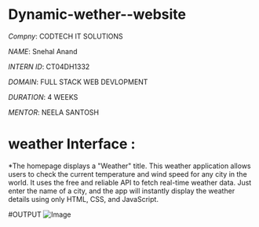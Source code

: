 # Dynamic-wether--website

 *Compny*: CODTECH IT SOLUTIONS
 
 *NAME*: Snehal Anand
 
 *INTERN ID*: CT04DH1332
 
 *DOMAIN*: FULL STACK WEB DEVLOPMENT
 
 *DURATION*: 4 WEEKS
 
 *MENTOR*: NEELA SANTOSH
 
# weather Interface :
*The homepage displays a "Weather" title.
 This weather application allows users to check the current temperature and wind speed for any city in the world.
It uses the free and reliable API to fetch real-time weather data.
Just enter the name of a city, and the app will instantly display the weather details using only HTML, CSS, and JavaScript.

#OUTPUT
![Image](https://github.com/user-attachments/assets/469e5927-305a-4d97-8122-b9260a172b4b)

